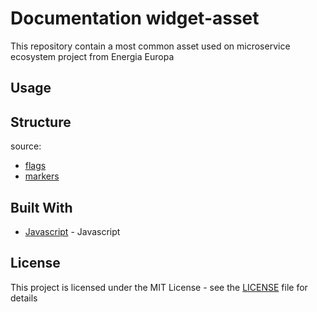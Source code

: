 # Documentation widget-asset

This repository contain a most common asset used on microservice ecosystem project from Energia Europa

## Usage

## Structure

source:
- [flags](https://github.com/energia-source/knight-artifact-iam/tree/main/src/images/flags)
- [markers](https://github.com/energia-source/knight-artifact-iam/tree/main/src/images/markers)

## Built With

* [Javascript](https://www.javascript.com/) - Javascript

## License

This project is licensed under the MIT License - see the [LICENSE](LICENSE) file for details